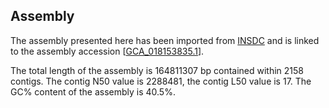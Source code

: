 **Assembly**
--------

The assembly presented here has been imported from [INSDC](http://www.insdc.org) and is linked to the assembly accession [[GCA\_018153835.1](http://www.ebi.ac.uk/ena/data/view/GCA_018153835.1)].

The total length of the assembly is 164811307 bp contained within 2158 contigs.
The contig N50 value is 2288481, the contig L50 value is 17.
The GC% content of the assembly is 40.5%.
